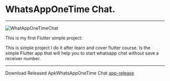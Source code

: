 # WhatsAppOneTime Chat.

***

![WhatAppOneTimeChat](https://github.com/hijizaly/Fluttet_Whatsapponetime_chat-Opener/blob/main/assets/images/screenshot/whotc.png?raw=true)


This is my first Flutter simple project:




This is simple project I do it after learn and cover flutter course.
Is the simple Flutter app that will help you to start whatsapp chat without save a receiver number.

***

Download Released ApkWhatsAppOneTime Chat [ app-release ]()